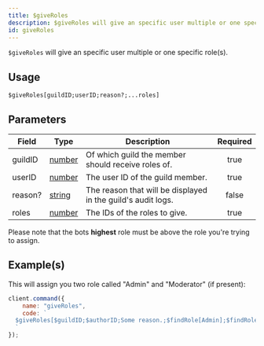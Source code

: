 ```yaml
---
title: $giveRoles
description: $giveRoles will give an specific user multiple or one specific role(s).
id: giveRoles
---
```


`$giveRoles` will give an specific user multiple or one specific role(s).

## Usage

```aoi
$giveRoles[guildID;userID;reason?;...roles]
```

## Parameters

| Field   | Type                                                                                              | Description                                                  | Required |
| ------- | ------------------------------------------------------------------------------------------------- | ------------------------------------------------------------ | :------: |
| guildID | [number](https://developer.mozilla.org/en-US/docs/Web/JavaScript/Reference/Global_Objects/Number) | Of which guild the member should receive roles of.           |   true   |
| userID  | [number](https://developer.mozilla.org/en-US/docs/Web/JavaScript/Reference/Global_Objects/Number) | The user ID of the guild member.                             |   true   |
| reason? | [string](https://developer.mozilla.org/en-US/docs/Web/JavaScript/Reference/Global_Objects/String) | The reason that will be displayed in the guild's audit logs. |  false   |
| roles   | [number](https://developer.mozilla.org/en-US/docs/Web/JavaScript/Reference/Global_Objects/Number) | The IDs of the roles to give.                                |   true   |

Please note that the bots **highest** role must be above the role you're trying to assign.

## Example(s)

This will assign you two role called "Admin" and "Moderator" (if present):

```javascript
client.command({
    name: "giveRoles",
    code: `
  $giveRoles[$guildID;$authorID;Some reason.;$findRole[Admin];$findRole[Moderator]]
  `
});
```
